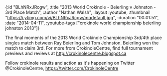 {:id "BLhNRxJRcgw",
 :title
 "2013 World Crokinole - Beierling v Johnston - 3rd Place Match",
 :author "Nathan Walsh",
 :layout :youtube,
 :thumbnail "https://i.ytimg.com/vi/BLhNRxJRcgw/mqdefault.jpg",
 :duration "00:01:51",
 :date "2014-04-11",
 :youtube-tags ["crokinole world championship beierling johnston 2013"]}


The final moments of the 2013 World Crokinole Championship 3rd/4th place singles match between Ray Beierling and Tom Johnston. Beierling won the match to claim 3rd. For more from CrokinoleCentre, find full tournament previews and reviews at http://crokinolecentre.blogspot.ca

Follow crokinole results and action as it's happening on Twitter @CrokinoleCentre, https://twitter.com/CrokinoleCentre
